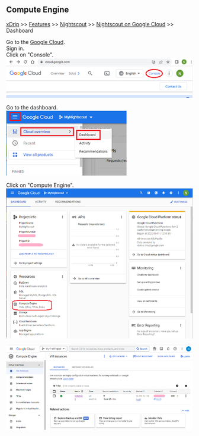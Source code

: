 ## Compute Engine
[xDrip](../../README.md) >> [Features](../Features_page) >> [Nightscout](../Nightscout_page) >> [Nightscout on Google Cloud](./GoogleCloud) >> Dashboard  
  
Go to the [Google Cloud](https://cloud.google.com/).  
Sign in.  
Click on "Console".  
![](./images/Console.png)  
  
Go to the dashboard.  
![](./images/Dashboard.png)  
  
Click on "Compute Engine".    
![](./images/Dash.png)  
  
![](./images/ComputeEngine.png)  
  
  
